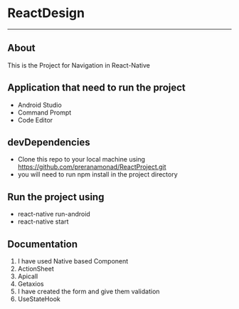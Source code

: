 # ReactDesign
-----
## About
This is the Project for Navigation in React-Native
## Application that need to run the project
- Android Studio
- Command Prompt
- Code Editor 
## devDependencies
- Clone this repo to your local machine using https://github.com/preranamonad/ReactProject.git
- you will need to run npm install in the project directory
## Run the project using 
- react-native run-android
- react-native start 
## Documentation
1. I have used Native based Component
2. ActionSheet
3. Apicall
4. Getaxios
5. I have created the form and give them validation
6. UseStateHook

